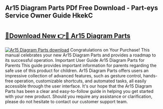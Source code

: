 ## Ar15 Diagram Parts PDf Free Download - Part-eys Service Owner Guide HkekC

# <h2><a href="http://dfqcdu.blite.top/?on=Ar15+Diagram+Parts">🔗Download New 👉🔴 Ar15 Diagram Parts</a></h2>

[![Ar15 Diagram Parts download](https://i.imgur.com/lujVjoI.png)](http://dfqcdu.blite.top/?on=Ar15+Diagram+Parts)
Congratulations on Your Purchase! This manual celebrates your new Ar15 Diagram Parts and provides a roadmap to its successful operation. Important User Guide Ar15 Diagram Parts for Parents This guide provides important information for parents regarding the safe use of this product for children. Ar15 Diagram Parts offers users an impressive collection of advanced features, such as gesture control, hands-free operation, customizable shortcuts, and automated tasks, all easily accessible through the user interface. It's our hope that the Ar15 Diagram Parts has been a clear and easy-to-follow guide in helping you get started with your new product. Should you require any assistance or clarification, please do not hesitate to contact our customer support team.
